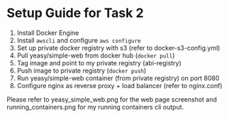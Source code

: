 # Setup Guide for Task 2

1. Install Docker Engine
2. Install `awscli` and configure `aws configure`
3. Set up private docker registry with s3 (refer to docker-s3-config.yml)
4. Pull yeasy/simple-web from docker hub (`docker pull`)
5. Tag image and point to my private registry (abi-registry)
6. Push image to private registry (`docker push`)
7. Run yeasy/simple-web container (from private registry) on port 8080
8. Configure nginx as reverse proxy + load balancer (refer to nginx.conf)

Please refer to yeasy_simple_web.png for the web page screenshot and running_containers.png for my running containers cli output.